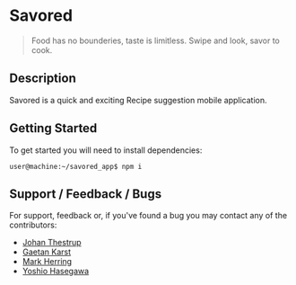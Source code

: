 # Savored
> Food has no bounderies, taste is limitless. Swipe and look, savor to cook.

## Description
Savored is a quick and exciting Recipe suggestion mobile application.

## Getting Started

To get started you will need to install dependencies:
```console
user@machine:~/savored_app$ npm i 
```

## Support / Feedback / Bugs
For support, feedback or, if you've found a bug you may contact any of the contributors:

- [Johan Thestrup](https://github.com/JohanThestrup)
- [Gaetan Karst](https://github.com/GaetanKarst)
- [Mark Herring](https://github.com/Worldonawire)
- [Yoshio Hasegawa](https://github.com/yoshiohasegawa)